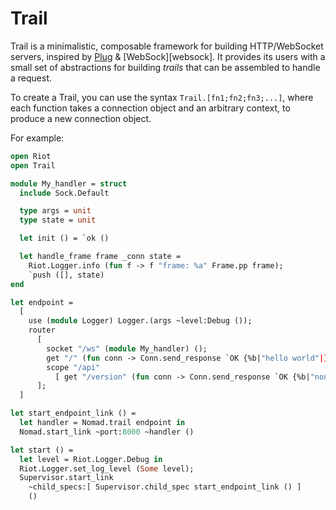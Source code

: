 # Trail 

Trail is a minimalistic, composable framework for building HTTP/WebSocket
servers, inspired by [Plug][plug] & [WebSock][websock]. It provides its users
with a small set of abstractions for building _trails_ that can be assembled to
handle a request.

To create a Trail, you can use the syntax `Trail.[fn1;fn2;fn3;...]`, where each
function takes a connection object and an arbitrary context, to produce a new
connection object.

For example:

```ocaml
open Riot
open Trail

module My_handler = struct
  include Sock.Default

  type args = unit
  type state = unit

  let init () = `ok ()

  let handle_frame frame _conn state =
    Riot.Logger.info (fun f -> f "frame: %a" Frame.pp frame);
    `push ([], state)
end

let endpoint =
  [
    use (module Logger) Logger.(args ~level:Debug ());
    router
      [
        socket "/ws" (module My_handler) ();
        get "/" (fun conn -> Conn.send_response `OK {%b|"hello world"|} conn);
        scope "/api"
          [ get "/version" (fun conn -> Conn.send_response `OK {%b|"none"|} conn) ];
      ];
  ]

let start_endpoint_link () =
  let handler = Nomad.trail endpoint in
  Nomad.start_link ~port:8000 ~handler ()

let start () =
  let level = Riot.Logger.Debug in
  Riot.Logger.set_log_level (Some level);
  Supervisor.start_link
    ~child_specs:[ Supervisor.child_spec start_endpoint_link () ]
    ()
```

[riot]: https://github.com/leostera/riot
[plug]: https://hexdocs.pm/plug/readme.html
